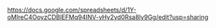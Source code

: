https://docs.google.com/spreadsheets/d/1Y-oMIreC4OoyzCDBlEFMq94INV-yHy2yd0Rsa8ly9Gg/edit?usp=sharing

